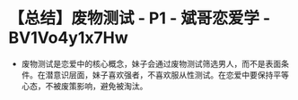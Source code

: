 # 【总结】废物测试 - P1 - 斌哥恋爱学 - BV1Vo4y1x7Hw

-   废物测试是恋爱中的核心概念，妹子会通过废物测试筛选男人，而不是表面条件。在潜意识层面，妹子喜欢强者，不喜欢服从性测试。在恋爱中要保持平等心态，不被废策影响，避免被淘汰。